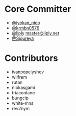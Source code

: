 # Core Committer
- [@iyokan_nico](https://twitter.com/iyokan_nico)
- [@krmbn0576](https://twitter.com/krmbn0576)
- [@liply](https://twitter.com/liplynet) [master@liply.net](mailto:master@liply.net)
- [@Sigureya](https://twitter.com/Sigureya)

# Contributors
- ivanpopelyshev
- wilfrem
- rutan
- niokasgami
- triacontane
- bungcip
- white-mns
- rev2nym
